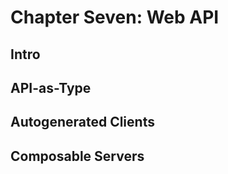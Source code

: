 # Chapter Seven: Web API

## Intro

## API-as-Type

## Autogenerated Clients

## Composable Servers

